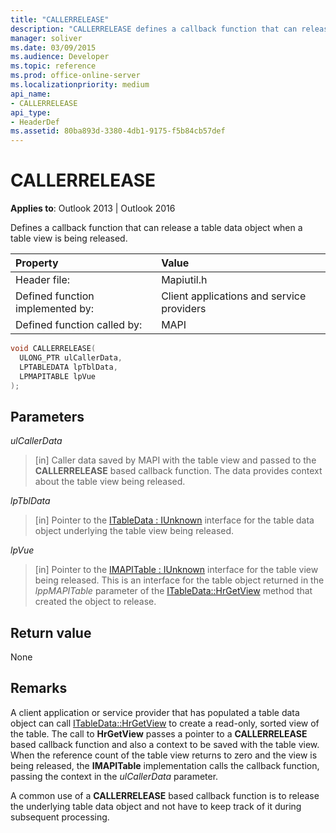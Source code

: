```yaml
---
title: "CALLERRELEASE"
description: "CALLERRELEASE defines a callback function that can release a table data object when a table view is being released."
manager: soliver
ms.date: 03/09/2015
ms.audience: Developer
ms.topic: reference
ms.prod: office-online-server
ms.localizationpriority: medium
api_name:
- CALLERRELEASE
api_type:
- HeaderDef
ms.assetid: 80ba893d-3380-4db1-9175-f5b84cb57def
---
```


# CALLERRELEASE

  
  
**Applies to**: Outlook 2013 | Outlook 2016 
  
Defines a callback function that can release a table data object when a table view is being released. 
  
|Property |Value |
|:-----|:-----|
|Header file:  <br/> |Mapiutil.h  <br/> |
|Defined function implemented by:  <br/> |Client applications and service providers  <br/> |
|Defined function called by:  <br/> |MAPI  <br/> |
   
```cpp
void CALLERRELEASE(
  ULONG_PTR ulCallerData,
  LPTABLEDATA lpTblData,
  LPMAPITABLE lpVue
);
```

## Parameters

 _ulCallerData_
  
> [in] Caller data saved by MAPI with the table view and passed to the **CALLERRELEASE** based callback function. The data provides context about the table view being released. 
    
 _lpTblData_
  
> [in] Pointer to the [ITableData : IUnknown](itabledataiunknown.md) interface for the table data object underlying the table view being released. 
    
 _lpVue_
  
> [in] Pointer to the [IMAPITable : IUnknown](imapitableiunknown.md) interface for the table view being released. This is an interface for the table object returned in the _lppMAPITable_ parameter of the [ITableData::HrGetView](itabledata-hrgetview.md) method that created the object to release. 
    
## Return value

None 
  
## Remarks

A client application or service provider that has populated a table data object can call [ITableData::HrGetView](itabledata-hrgetview.md) to create a read-only, sorted view of the table. The call to **HrGetView** passes a pointer to a **CALLERRELEASE** based callback function and also a context to be saved with the table view. When the reference count of the table view returns to zero and the view is being released, the **IMAPITable** implementation calls the callback function, passing the context in the _ulCallerData_ parameter. 
  
A common use of a **CALLERRELEASE** based callback function is to release the underlying table data object and not have to keep track of it during subsequent processing. 
  

